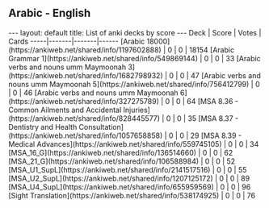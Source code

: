 <h2>Arabic  -  English</h2>
---
layout: default
title: List of anki decks by score
---
Deck | Score | Votes | Cards
-----|-------|-------|------
[Arabic 18000](https://ankiweb.net/shared/info/1197602888) | 0 | 0 | 18154
[Arabic Grammar 1](https://ankiweb.net/shared/info/549869144) | 0 | 0 | 33
[Arabic verbs and nouns umm Maymoonah 3](https://ankiweb.net/shared/info/1682798932) | 0 | 0 | 47
[Arabic verbs and nouns umm Maymoonah 5](https://ankiweb.net/shared/info/756412799) | 0 | 0 | 46
[Arabic verbs and nouns umm Maymoonah 6](https://ankiweb.net/shared/info/327275789) | 0 | 0 | 64
[MSA 8.36 - Common Ailments and Accidental Injuries](https://ankiweb.net/shared/info/828445577) | 0 | 0 | 35
[MSA 8.37 - Dentistry and Health Consultation](https://ankiweb.net/shared/info/1057658858) | 0 | 0 | 29
[MSA 8.39 - Medical Advances](https://ankiweb.net/shared/info/559745105) | 0 | 0 | 34
[MSA_16_G](https://ankiweb.net/shared/info/136514660) | 0 | 0 | 62
[MSA_21_G](https://ankiweb.net/shared/info/106588984) | 0 | 0 | 52
[MSA_U1_SupL](https://ankiweb.net/shared/info/2141517516) | 0 | 0 | 55
[MSA_U2_SupL](https://ankiweb.net/shared/info/1207125172) | 0 | 0 | 89
[MSA_U4_SupL](https://ankiweb.net/shared/info/655959569) | 0 | 0 | 96
[Sight Translation](https://ankiweb.net/shared/info/538174925) | 0 | 0 | 76
